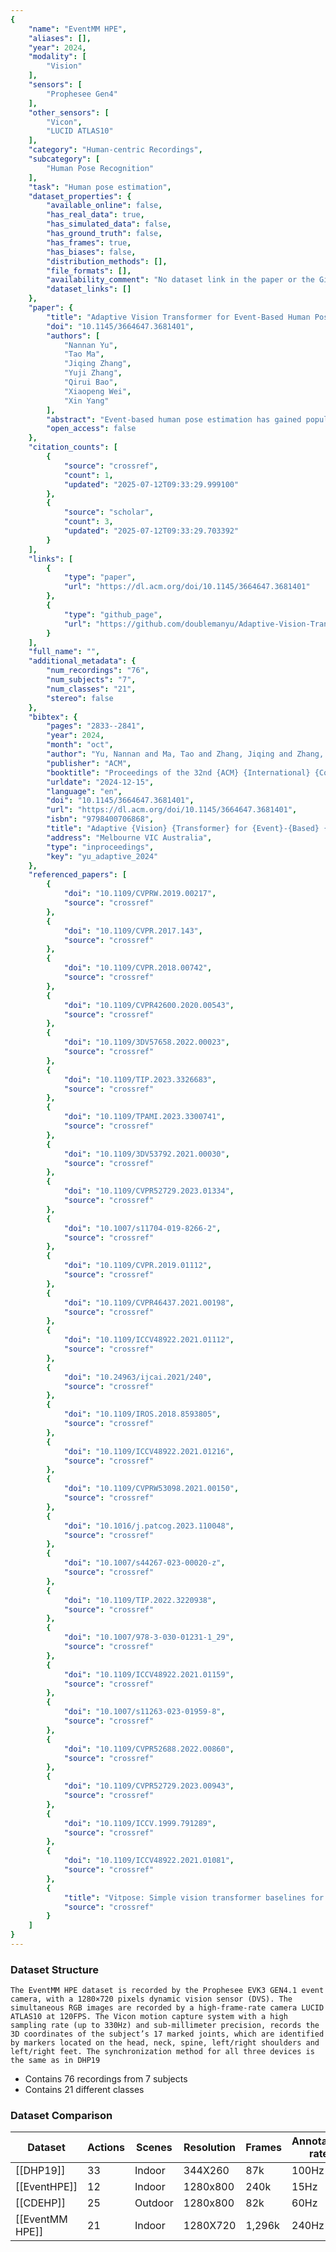 ```yaml
---
{
    "name": "EventMM HPE",
    "aliases": [],
    "year": 2024,
    "modality": [
        "Vision"
    ],
    "sensors": [
        "Prophesee Gen4"
    ],
    "other_sensors": [
        "Vicon",
        "LUCID ATLAS10"
    ],
    "category": "Human-centric Recordings",
    "subcategory": [
        "Human Pose Recognition"
    ],
    "task": "Human pose estimation",
    "dataset_properties": {
        "available_online": false,
        "has_real_data": true,
        "has_simulated_data": false,
        "has_ground_truth": false,
        "has_frames": true,
        "has_biases": false,
        "distribution_methods": [],
        "file_formats": [],
        "availability_comment": "No dataset link in the paper or the Github repository",
        "dataset_links": []
    },
    "paper": {
        "title": "Adaptive Vision Transformer for Event-Based Human Pose Estimation",
        "doi": "10.1145/3664647.3681401",
        "authors": [
            "Nannan Yu",
            "Tao Ma",
            "Jiqing Zhang",
            "Yuji Zhang",
            "Qirui Bao",
            "Xiaopeng Wei",
            "Xin Yang"
        ],
        "abstract": "Event-based human pose estimation has gained popularity due to the benefits of high temporal resolution and high dynamic range offered by event cameras. The inherent spatial sparsity of event data makes discarding less significant regions a straightforward and effective way to decrease the computation. However, implementing this operation in CNNs poses a challenge, as it disrupts the regularity of dense convolutional workload. In this paper, we propose an adaptive vision transformer, a novel efficient backbone for human pose estimation with event cameras. Specifically, we present two adaptive patch and token sampling approaches based on the characteristics of events, thereby reducing the computational load while still achieving comparable performance. Firstly, we design an adaptive patch sampling scheme to eliminate inactivity patches by assessing the entropy of the events before they are inputted into the transformer. Secondly, we further propose an adaptive token reduction strategy to selectively remove less informative tokens in transformer layers through a dynamic token pruning algorithm. To exploit event-based visual cues in human pose estimation tasks, we construct a large-scale frame-event-based dataset, dubbed Event Multi Movement HPE (EventMM HPE). The dataset provides annotation frequencies up to 240 Hz. Extensive experiments demonstrate that our proposed approach outperforms existing state-of-the-art methods in estimation accuracy. The source code and dataset are available at https://github.com/doublemanyu/Adaptive-Vision-Transformer-for-Event-Based-HPE.",
        "open_access": false
    },
    "citation_counts": [
        {
            "source": "crossref",
            "count": 1,
            "updated": "2025-07-12T09:33:29.999100"
        },
        {
            "source": "scholar",
            "count": 3,
            "updated": "2025-07-12T09:33:29.703392"
        }
    ],
    "links": [
        {
            "type": "paper",
            "url": "https://dl.acm.org/doi/10.1145/3664647.3681401"
        },
        {
            "type": "github_page",
            "url": "https://github.com/doublemanyu/Adaptive-Vision-Transformer-for-Event-Based-Human-Pose-Estimation"
        }
    ],
    "full_name": "",
    "additional_metadata": {
        "num_recordings": "76",
        "num_subjects": "7",
        "num_classes": "21",
        "stereo": false
    },
    "bibtex": {
        "pages": "2833--2841",
        "year": 2024,
        "month": "oct",
        "author": "Yu, Nannan and Ma, Tao and Zhang, Jiqing and Zhang, Yuji and Bao, Qirui and Wei, Xiaopeng and Yang, Xin",
        "publisher": "ACM",
        "booktitle": "Proceedings of the 32nd {ACM} {International} {Conference} on {Multimedia}",
        "urldate": "2024-12-15",
        "language": "en",
        "doi": "10.1145/3664647.3681401",
        "url": "https://dl.acm.org/doi/10.1145/3664647.3681401",
        "isbn": "9798400706868",
        "title": "Adaptive {Vision} {Transformer} for {Event}-{Based} {Human} {Pose} {Estimation}",
        "address": "Melbourne VIC Australia",
        "type": "inproceedings",
        "key": "yu_adaptive_2024"
    },
    "referenced_papers": [
        {
            "doi": "10.1109/CVPRW.2019.00217",
            "source": "crossref"
        },
        {
            "doi": "10.1109/CVPR.2017.143",
            "source": "crossref"
        },
        {
            "doi": "10.1109/CVPR.2018.00742",
            "source": "crossref"
        },
        {
            "doi": "10.1109/CVPR42600.2020.00543",
            "source": "crossref"
        },
        {
            "doi": "10.1109/3DV57658.2022.00023",
            "source": "crossref"
        },
        {
            "doi": "10.1109/TIP.2023.3326683",
            "source": "crossref"
        },
        {
            "doi": "10.1109/TPAMI.2023.3300741",
            "source": "crossref"
        },
        {
            "doi": "10.1109/3DV53792.2021.00030",
            "source": "crossref"
        },
        {
            "doi": "10.1109/CVPR52729.2023.01334",
            "source": "crossref"
        },
        {
            "doi": "10.1007/s11704-019-8266-2",
            "source": "crossref"
        },
        {
            "doi": "10.1109/CVPR.2019.01112",
            "source": "crossref"
        },
        {
            "doi": "10.1109/CVPR46437.2021.00198",
            "source": "crossref"
        },
        {
            "doi": "10.1109/ICCV48922.2021.01112",
            "source": "crossref"
        },
        {
            "doi": "10.24963/ijcai.2021/240",
            "source": "crossref"
        },
        {
            "doi": "10.1109/IROS.2018.8593805",
            "source": "crossref"
        },
        {
            "doi": "10.1109/ICCV48922.2021.01216",
            "source": "crossref"
        },
        {
            "doi": "10.1109/CVPRW53098.2021.00150",
            "source": "crossref"
        },
        {
            "doi": "10.1016/j.patcog.2023.110048",
            "source": "crossref"
        },
        {
            "doi": "10.1007/s44267-023-00020-z",
            "source": "crossref"
        },
        {
            "doi": "10.1109/TIP.2022.3220938",
            "source": "crossref"
        },
        {
            "doi": "10.1007/978-3-030-01231-1_29",
            "source": "crossref"
        },
        {
            "doi": "10.1109/ICCV48922.2021.01159",
            "source": "crossref"
        },
        {
            "doi": "10.1007/s11263-023-01959-8",
            "source": "crossref"
        },
        {
            "doi": "10.1109/CVPR52688.2022.00860",
            "source": "crossref"
        },
        {
            "doi": "10.1109/CVPR52729.2023.00943",
            "source": "crossref"
        },
        {
            "doi": "10.1109/ICCV.1999.791289",
            "source": "crossref"
        },
        {
            "doi": "10.1109/ICCV48922.2021.01081",
            "source": "crossref"
        },
        {
            "title": "Vitpose: Simple vision transformer baselines for human pose estimation",
            "source": "crossref"
        }
    ]
}
---
```


### Dataset Structure

```
The EventMM HPE dataset is recorded by the Prophesee EVK3 GEN4.1 event camera, with a 1280×720 pixels dynamic vision sensor (DVS). The simultaneous RGB images are recorded by a high-frame-rate camera LUCID ATLAS10 at 120FPS. The Vicon motion capture system with a high sampling rate (up to 330Hz) and sub-millimeter precision, records the 3D coordinates of the subject’s 17 marked joints, which are identified by markers located on the head, neck, spine, left/right shoulders and left/right feet. The synchronization method for all three devices is the same as in DHP19
```

- Contains 76 recordings from 7 subjects
- Contains 21 different classes

### Dataset Comparison

| Dataset           | Actions | Scenes  | Resolution | Frames | Annotation rate |
| ----------------- | ------- | ------- | ---------- | ------ | --------------- |
| \[[DHP19]\]       | 33      | Indoor  | 344X260    | 87k    | 100Hz           |
| \[[EventHPE]\]    | 12      | Indoor  | 1280x800   | 240k   | 15Hz            |
| \[[CDEHP]\]       | 25      | Outdoor | 1280x800   | 82k    | 60Hz            |
| \[[EventMM HPE]\] | 21      | Indoor  | 1280X720   | 1,296k | 240Hz           |
